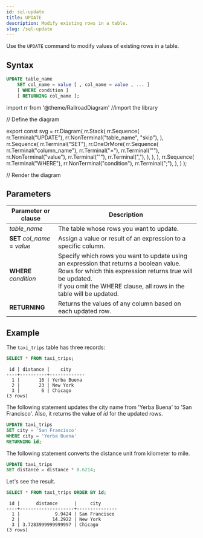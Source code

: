 ```yaml
---
id: sql-update
title: UPDATE
description: Modify existing rows in a table.
slug: /sql-update
---
```


Use the `UPDATE` command to modify values of existing rows in a table.

## Syntax

```sql
UPDATE table_name
    SET col_name = value [ , col_name = value , ... ]
    [ WHERE condition ]
    [ RETURNING col_name ];
```


import rr from '@theme/RailroadDiagram' //import the library

// Define the diagram

export const svg = rr.Diagram(
rr.Stack(
   rr.Sequence(
      rr.Terminal("UPDATE"),
      rr.NonTerminal("table_name", "skip"),
   ),
   rr.Sequence(
      rr.Terminal("SET"),
      rr.OneOrMore(
         rr.Sequence(
            rr.Terminal("column_name"),
            rr.Terminal("="),
            rr.Terminal("'"),
            rr.NonTerminal("value"),
            rr.Terminal("'"),
            rr.Terminal(","),
         ),
      ),
   ),
   rr.Sequence(
      rr.Terminal("WHERE"),
      rr.NonTerminal("condition"),
      rr.Terminal(";"),
   ),
)
);

// Render the diagram
<drawer SVG={svg} />



## Parameters

|Parameter or clause        | Description           |
|---------------------------|-----------------------|
|*table_name*               |The table whose rows you want to update.|
|**SET** *col_name* = *value*  |Assign a value or result of an expression to a specific column.|
|**WHERE** *condition*      |Specify which rows you want to update using an expression that returns a boolean value. Rows for which this expression returns true will be updated. <br/> If you omit the WHERE clause, all rows in the table will be updated.|
|**RETURNING**               |Returns the values of any column based on each updated row.|


## Example

The `taxi_trips` table has three records:

```sql
SELECT * FROM taxi_trips;
```
```
 id | distance |    city     
----+----------+-------------
  1 |       16 | Yerba Buena
  2 |       23 | New York
  3 |        6 | Chicago
(3 rows)
```

The following statement updates the city name from 'Yerba Buena' to 'San Francisco'. Also, it returns the value of *id* for the updated rows.

```sql
UPDATE taxi_trips 
SET city = 'San Francisco' 
WHERE city = 'Yerba Buena'
RETURNING id;
```

The following statement converts the distance unit from kilometer to mile.

```sql
UPDATE taxi_trips 
SET distance = distance * 0.6214;
```

Let's see the result.

```sql
SELECT * FROM taxi_trips ORDER BY id;
```
```
 id |      distance      |     city      
----+--------------------+---------------
  1 |             9.9424 | San Francisco
  2 |            14.2922 | New York
  3 | 3.7283999999999997 | Chicago
(3 rows)
```